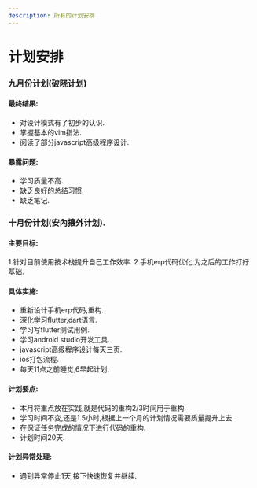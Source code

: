 ```yaml
---
description: 所有的计划安排
---
```


# 计划安排

### 九月份计划\(破晓计划\)

#### 最终结果:

* 对设计模式有了初步的认识.
* 掌握基本的vim指法.
* 阅读了部分javascript高级程序设计.

#### 暴露问题:

* 学习质量不高.
* 缺乏良好的总结习惯.
* 缺乏笔记.

### 十月份计划\(安內攘外计划\).

#### 主要目标:

1.针对目前使用技术栈提升自己工作效率. 2.手机erp代码优化,为之后的工作打好基础.

#### 具体实施:

* 重新设计手机erp代码,重构.
* 深化学习flutter,dart语言.
* 学习写flutter测试用例.
* 学习android studio开发工具.
* javascript高级程序设计每天三页.
* ios打包流程.
* 每天11点之前睡觉,6早起计划.

#### 计划要点:

* 本月将重点放在实践,就是代码的重构2/3时间用于重构.
* 学习时间不变,还是1.5小时,根据上一个月的计划情况需要质量提升上去.
* 在保证任务完成的情况下进行代码的重构.
* 计划时间20天.

#### 计划异常处理:

* 遇到异常停止1天,接下快速恢复并继续.

